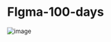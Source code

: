 # FIgma-100-days
![image](https://user-images.githubusercontent.com/98544175/221873165-4076eaa6-e284-46df-a8f1-17d6a3ff8426.png)
